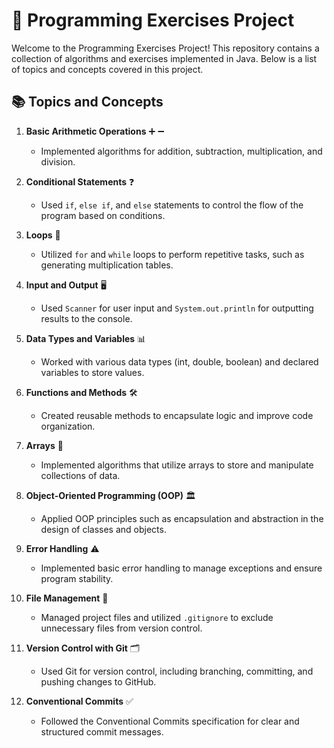 # 🚀 Programming Exercises Project

Welcome to the Programming Exercises Project! This repository contains a collection of algorithms and exercises implemented in Java. Below is a list of topics and concepts covered in this project.

## 📚 Topics and Concepts

1. **Basic Arithmetic Operations** ➕ ➖
    - Implemented algorithms for addition, subtraction, multiplication, and division.

2. **Conditional Statements** ❓
    - Used `if`, `else if`, and `else` statements to control the flow of the program based on conditions.

3. **Loops** 🔄
    - Utilized `for` and `while` loops to perform repetitive tasks, such as generating multiplication tables.

4. **Input and Output** 🖥️
    - Used `Scanner` for user input and `System.out.println` for outputting results to the console.

5. **Data Types and Variables** 📊
    - Worked with various data types (int, double, boolean) and declared variables to store values.

6. **Functions and Methods** 🛠️
    - Created reusable methods to encapsulate logic and improve code organization.

7. **Arrays** 📏
    - Implemented algorithms that utilize arrays to store and manipulate collections of data.

8. **Object-Oriented Programming (OOP)** 🏛️
    - Applied OOP principles such as encapsulation and abstraction in the design of classes and objects.

9. **Error Handling** ⚠️
    - Implemented basic error handling to manage exceptions and ensure program stability.

10. **File Management** 📁
    - Managed project files and utilized `.gitignore` to exclude unnecessary files from version control.

11. **Version Control with Git** 🗂️
    - Used Git for version control, including branching, committing, and pushing changes to GitHub.

12. **Conventional Commits** ✅
    - Followed the Conventional Commits specification for clear and structured commit messages.
